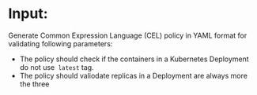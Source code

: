 # Input:

Generate Common Expression Language (CEL) policy in YAML format for validating following parameters:

- The policy should check if the containers in a Kubernetes Deployment
  do not use` latest` tag.
- The policy should valiodate replicas in a Deployment are always more the three
